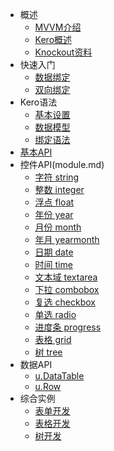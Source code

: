 * 概述
  * [MVVM介绍](mvvm.md)
  * [Kero概述](overview.md)
  * [Knockout资料](knockout.md)
* 快速入门
  * [数据绑定](example1.md)
  * [双向绑定](example2.md)
* Kero语法
  * [基本设置](dataTableUse.md)
  * [数据模型](datatable.md)
  * [绑定语法](syntax.md)
* [基本API](core.md)
* 控件API(module.md)
  * [字符 string](string.md)
  * [整数 integer](integer.md)
  * [浮点 float](float.md)
  * [年份 year](year.md)
  * [月份 month](month.md)
  * [年月 yearmonth](yearmonth.md)
  * [日期 date](date.md)
  * [时间 time](time.md)
  * [文本域 textarea](textarea.md)
  * [下拉 combobox](combobox.md)
  * [复选 checkbox](checkbox.md)
  * [单选 radio](radio.md)
  * [进度条 progress](progress.md)
  * [表格 grid](grid.md)
  * [树 tree](tree.md)
* 数据API
  * [u.DataTable](udatatable.md)
  * [u.Row](row.md)
* 综合实例
  * [表单开发](dataTableForm.md)
  * [表格开发](dataTableGrid.md)
  * [树开发](dataTableTree.md)

